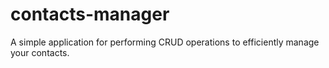 # contacts-manager

A simple application for performing CRUD operations to efficiently manage your contacts.